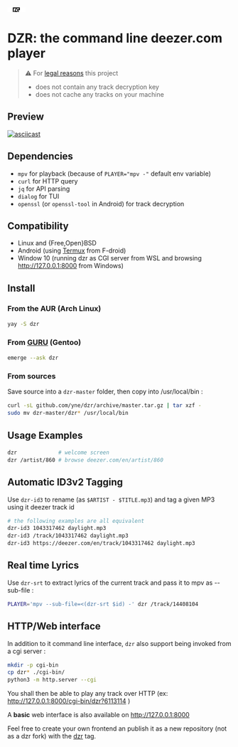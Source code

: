 ![dzr logo](.github/.logo.svg)

# DZR: the command line deezer.com player

> ⚠️ For [legal reasons](https://github.com/github/dmca/blob/master/2021/02/2021-02-10-deezer.md) this project
> - does not contain any track decryption key
> - does not cache any tracks on your machine

## Preview
[![asciicast](https://asciinema.org/a/406758.svg)](https://asciinema.org/a/406758)

## Dependencies

- `mpv` for playback (because of `PLAYER="mpv -"` default env variable)
- `curl` for HTTP query
- `jq` for API parsing
- `dialog` for TUI
- `openssl` (or `openssl-tool` in Android) for track decryption

## Compatibility

- Linux and {Free,Open}BSD
- Android (using [Termux](https://termux.com/) from F-droid)
- Window 10 (running dzr as CGI server from WSL and browsing http://127.0.0.1:8000 from Windows)

## Install

### From the AUR (Arch Linux)

```sh
yay -S dzr
```

### From [GURU](https://github.com/gentoo/guru) (Gentoo)

```sh
emerge --ask dzr
```

### From sources

Save source into a `dzr-master` folder, then copy into /usr/local/bin :

```bash
curl -sL github.com/yne/dzr/archive/master.tar.gz | tar xzf -
sudo mv dzr-master/dzr* /usr/local/bin
```

## Usage Examples

```sh
dzr             # welcome screen
dzr /artist/860 # browse deezer.com/en/artist/860
```

## Automatic ID3v2 Tagging

Use `dzr-id3` to rename (as `$ARTIST - $TITLE.mp3`) and tag a given MP3 using it deezer track id

```sh
# the following examples are all equivalent
dzr-id3 1043317462 daylight.mp3
dzr-id3 /track/1043317462 daylight.mp3
dzr-id3 https://deezer.com/en/track/1043317462 daylight.mp3
```

## Real time Lyrics

Use `dzr-srt` to extract lyrics of the current track and pass it to mpv as --sub-file :

```sh
PLAYER='mpv --sub-file=<(dzr-srt $id) -' dzr /track/14408104
```

## HTTP/Web interface

In addition to it command line interface, `dzr` also support being invoked from a cgi server :

```sh
mkdir -p cgi-bin
cp dzr* ./cgi-bin/
python3 -m http.server --cgi
```

You shall then be able to play any track over HTTP (ex: http://127.0.0.1:8000/cgi-bin/dzr?6113114 )

A **basic** web interface is also available on http://127.0.0.1:8000

Feel free to create your own frontend an publish it as a new repository (not as a dzr fork) with the [dzr](https://github.com/topics/dzr) tag.
